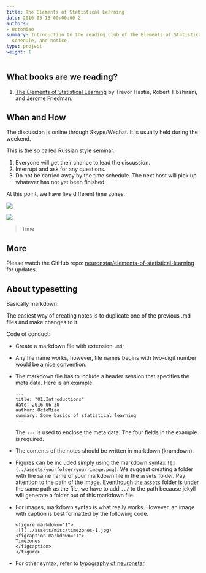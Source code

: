 ```yaml
---
title: The Elements of Statistical Learning
date: 2016-03-18 00:00:00 Z
authors:
- OctoMiao
summary: Introduction to the reading club of The Elements of Statistical Learning,
  schedule, and notice
type: project
weight: 1
---
```


## What books are we reading?

1. [The Elements of Statistical Learning](https://statweb.stanford.edu/~tibs/ElemStatLearn/printings/ESLII_print10.pdf) by Trevor Hastie, Robert Tibshirani, and Jerome Friedman.


## When and How

The discussion is online through Skype/Wechat. It is usually held during the weekend.

This is the so called Russian style seminar.

1. Everyone will get their chance to lead the discussion.
2. Interrupt and ask for any questions.
3. Do not be carried away by the time schedule. The next host will pick up whatever has not yet been finished.

At this point, we have five different time zones.


![](../assets/misc/timezones-1.jpg)

![](../assets/misc/timezones-2.jpg)
> Time



## More

Please watch the GitHub repo: [neuronstar/elements-of-statistical-learning](https://github.com/neuronstar/elements-of-statistical-learning) for updates.


## About typesetting

Basically markdown.

The easiest way of creating notes is to duplicate one of the previous .md files and make changes to it.

Code of conduct:

* Create a markdown file with extension `.md`;
* Any file name works, however, file names begins with two-digit number would be a nice convention.
* The markdown file has to include a header session that specifies the meta data. Here is an example.

   ```
   ---
   title: "01.Introductions"
   date: 2016-06-30
   author: OctoMiao
   summary: Some basics of statistical learning
   ---
   ```

   The `---` is used to enclose the meta data. The four fields in the example is required.
* The contents of the notes should be written in markdown (kramdown).
* Figures can be included simply using the markdown syntax `![](../assets/yourfolder/your-image.png)`. We suggest creating a folder with the same name of your markdown file in the `assets` folder. Pay attention to the path of the image. Eventhough the `assets` folder is under the same path as the file, we have to add `../` to the path because jekyll will generate a folder out of this markdown file.
* For images, markdown syntax is what really works. However, an image with caption is best formatted by the following code.
   ```
   <figure markdown="1">
   ![](../assets/misc/timezones-1.jpg)
   <figcaption markdown="1">
   Timezones
   </figcaption>
   </figure>
   ```
* For other syntax, refer to [typography of neuronstar](http://neuronstar.cc/typography/).
